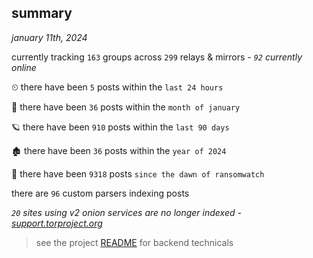 
## summary
_january 11th, 2024_

currently tracking `163` groups across `299` relays & mirrors - _`92` currently online_

⏲ there have been `5` posts within the `last 24 hours`

🦈 there have been `36` posts within the `month of january`

🪐 there have been `910` posts within the `last 90 days`

🏚 there have been `36` posts within the `year of 2024`

🦕 there have been `9318` posts `since the dawn of ransomwatch`

there are `96` custom parsers indexing posts

_`20` sites using v2 onion services are no longer indexed - [support.torproject.org](https://support.torproject.org/onionservices/v2-deprecation/)_

> see the project [README](https://github.com/joshhighet/ransomwatch#ransomwatch--) for backend technicals
